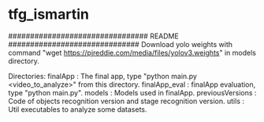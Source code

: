 # tfg_ismartin

################################ README ##############################
Download yolo weights with command "wget https://pjreddie.com/media/files/yolov3.weights" in models directory.

Directories:
finalApp : The final app, type "python main.py <video_to_analyze>" from this directory.
finalApp_eval : finalApp evaluation, type "python main.py".
models : Models used in finalApp.
previousVersions : Code of objects recognition version and stage recognition version.
utils : Util executables to analyze some datasets.